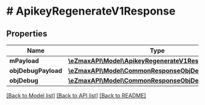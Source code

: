 # # ApikeyRegenerateV1Response

## Properties

Name | Type | Description | Notes
------------ | ------------- | ------------- | -------------
**mPayload** | [**\eZmaxAPI\Model\ApikeyRegenerateV1ResponseMPayload**](ApikeyRegenerateV1ResponseMPayload.md) |  |
**objDebugPayload** | [**\eZmaxAPI\Model\CommonResponseObjDebugPayload**](CommonResponseObjDebugPayload.md) |  | [optional]
**objDebug** | [**\eZmaxAPI\Model\CommonResponseObjDebug**](CommonResponseObjDebug.md) |  | [optional]

[[Back to Model list]](../../README.md#models) [[Back to API list]](../../README.md#endpoints) [[Back to README]](../../README.md)
